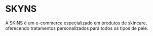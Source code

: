 # SKYNS
A SKINS é um e-commerce especializado em produtos de skincare, oferecendo tratamentos personalizados para todos os tipos de pele.
